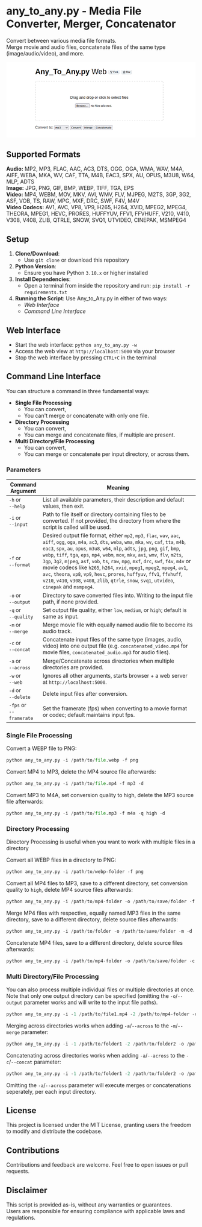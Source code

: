 # any_to_any.py - Media File Converter, Merger, Concatenator

Convert between various media file formats.<br>
Merge movie and audio files, concatenate files of the same type (image/audio/video), and more.

![screenshot](./img/Any-to-Any-Web.png)

## Supported Formats
**Audio:** MP2, MP3, FLAC, AAC, AC3, DTS, OGG, OGA, WMA, WAV, M4A, AIFF, WEBA, MKA, WV, CAF, TTA, M4B, EAC3, SPX, AU, OPUS, M3U8, W64, MLP, ADTS<br>
**Image:** JPG, PNG, GIF, BMP, WEBP, TIFF, TGA, EPS<br>
**Video:** MP4, WEBM, MOV, MKV, AVI, WMV, FLV, MJPEG, M2TS, 3GP, 3G2, ASF, VOB, TS, RAW, MPG, MXF, DRC, SWF, F4V, M4V<br>
**Video Codecs:** AV1, AVC, VP8, VP9, H265, H264, XVID, MPEG2, MPEG4, THEORA, MPEG1, HEVC, PRORES, HUFFYUV, FFV1, FFVHUFF, V210, V410, V308, V408, ZLIB, QTRLE, SNOW, SVQ1, UTVIDEO, CINEPAK, MSMPEG4

## Setup
1. **Clone/Download**:
   - Use `git clone` or download this repository
2. **Python Version**:
   - Ensure you have Python `3.10.x` or higher installed
3. **Install Dependencies**:
   - Open a terminal from inside the repository and run: `pip install -r requirements.txt`
4. **Running the Script**:
   Use Any_to_Any.py in either of two ways:
   - *Web Interface*
   - *Command Line Interface*

## Web Interface
- Start the web interface: `python any_to_any.py -w`
- Access the web view at `http://localhost:5000` via your browser
- Stop the web interface by pressing `CTRL+C` in the terminal

## Command Line Interface
You can structure a command in three fundamental ways:
- **Single File Processing**
   - You can convert,
   - You can't merge or concatenate with only one file.
- **Directory Processing**
   - You can convert,
   - You can merge and concatenate files, if multiple are present.
- **Multi Directory/File Processing**
   - You can convert,
   - You can merge or concatenate per input directory, or across them.

### Parameters

| Command Argument             | Meaning |
| ---------------------------- | ------- |
| `-h` or </br>`--help`        | List all available parameters, their description and default values, then exit. |
| `-i` or </br>`--input`       | Path to file itself or directory containing files to be converted. If not provided, the directory from where the script is called will be used. |
| `-f` or </br>`--format`      | Desired output file format, either `mp2`, `mp3`, `flac`, `wav`, `aac`, `aiff`, `ogg`, `oga`, `m4a`, `ac3`, `dts`, `weba`, `wma`, `mka`, `wv`, `caf`, `tta`, `m4b`, `eac3`, `spx`, `au`, `opus`, `m3u8`, `w64`, `mlp`, `adts`, `jpg`, `png`, `gif`, `bmp`, `webp`, `tiff`, `tga`, `eps`, `mp4`, `webm`, `mov`, `mkv`, `avi`, `wmv`, `flv`, `m2ts`, `3gp`, `3g2`, `mjpeg`, `asf`, `vob`, `ts`, `raw`, `mpg`, `mxf`, `drc`, `swf`, `f4v`, `m4v` or movie codecs like `h265`, `h264`, `xvid`, `mpeg1`, `mpeg2`, `mpeg4`, `av1`, `avc`, `theora`, `vp8`, `vp9`, `hevc`, `prores`, `huffyuv`, `ffv1`, `ffvhuff`, `v210`, `v410`, `v308`, `v408`, `zlib`, `qtrle`, `snow`, `svq1`, `utvideo`, `cinepak` and `msmpeg4`. |
| `-o` or </br>`--output`      | Directory to save converted files into. Writing to the input file path, if none provided. |
| `-q` or </br>`--quality`     | Set output file quality, either `low`, `medium`, or `high`; default is same as input. |
| `-m` or </br>`--merge`       | Merge movie file with equally named audio file to become its audio track. |
| `-c` or </br>`--concat`      | Concatenate input files of the same type (images, audio, video) into one output file (e.g. `concatenated_video.mp4` for movie files, `concatenated_audio.mp3` for audio files). |
| `-a` or </br>`--across`      | Merge/Concatenate across directories when multiple directories are provided. |
| `-w` or </br>`--web`         | Ignores all other arguments, starts browser + a web server at `http://localhost:5000`. |
| `-d` or </br>`--delete`      | Delete input files after conversion. |
| `-fps` or</br>`--framerate`  | Set the framerate (fps) when converting to a movie format or codec; default maintains input fps. |

### Single File Processing
Convert a WEBP file to PNG:
```python
python any_to_any.py -i /path/to/file.webp -f png
```

Convert MP4 to MP3, delete the MP4 source file afterwards:
```python
python any_to_any.py -i /path/to/file.mp4 -f mp3 -d
```

Convert MP3 to M4A, set conversion quality to high, delete the MP3 source file afterwards:
```python
python any_to_any.py -i /path/to/file.mp3 -f m4a -q high -d
```

### Directory Processing
Directory Processing is useful when you want to work with multiple files in a directory

Convert all WEBP files in a directory to PNG:
```python
python any_to_any.py -i /path/to/webp-folder -f png
```

Convert all MP4 files to MP3, save to a different directory, set conversion quality to `high`, delete MP4 source files afterwards:
```python
python any_to_any.py -i /path/to/mp4-folder -o /path/to/save/folder -f mp3 -q high -d
```

Merge MP4 files with respective, equally named MP3 files in the same directory, save to a different directory, delete source files afterwards:
```python
python any_to_any.py -i /path/to/folder -o /path/to/save/folder -m -d
```

Concatenate MP4 files, save to a different directory, delete source files afterwards:
```python
python any_to_any.py -i /path/to/mp4-folder -o /path/to/save/folder -c -d
```

### Multi Directory/File Processing
You can also process multiple individual files or multiple directories at once.<br>
Note that only one output directory can be specified (omitting the `-o`/`--output` parameter works and will write to the input file paths).
```python
python any_to_any.py -i -1 /path/to/file1.mp4 -2 /path/to/mp4-folder -o /path/to/output-folder -f mp3
```
Merging across directories works when adding `-a`/`--across` to the `-m`/`--merge` parameter:
```python
python any_to_any.py -i -1 /path/to/folder1 -2 /path/to/folder2 -o /path/to/output-folder -m -a
```
Concatenating across directories works when adding `-a`/`--across` to the `-c`/`--concat` parameter:
```python
python any_to_any.py -i -1 /path/to/folder1 -2 /path/to/folder2 -o /path/to/output-folder -c -a
```
Omitting the `-a`/`--across` parameter will execute merges or concatenations seperately, per each input directory.

## License
This project is licensed under the MIT License, granting users the freedom to modify and distribute the codebase.

## Contributions
Contributions and feedback are welcome. Feel free to open issues or pull requests.

## Disclaimer
This script is provided as-is, without any warranties or guarantees.<br>
Users are responsible for ensuring compliance with applicable laws and regulations.
